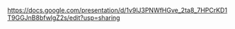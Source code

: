 https://docs.google.com/presentation/d/1v9lJ3PNWfHGve_2ta8_7HPCrKD1T9GGJnB8bfwlgZ2s/edit?usp=sharing